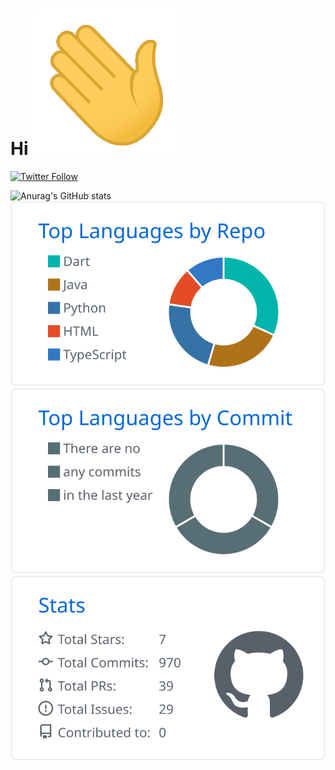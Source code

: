 # Hi ![wave](https://raw.githubusercontent.com/u8-zawa/u8-zawa/main/icons/wave.gif)

[![Twitter Follow](https://img.shields.io/twitter/follow/zawa__713__?style=social)](https://twitter.com/zawa__713__)

<!--
**u8-zawa/u8-zawa** is a ✨ _special_ ✨ repository because its `README.md` (this file) appears on your GitHub profile.

Here are some ideas to get you started:

- 🔭 I’m currently working on ...
- 🌱 I’m currently learning ...
- 👯 I’m looking to collaborate on ...
- 🤔 I’m looking for help with ...
- 💬 Ask me about ...
- 📫 How to reach me: ...
- 😄 Pronouns: ...
- ⚡ Fun fact: ...
-->
![Anurag's GitHub stats](https://github-readme-stats.vercel.app/api?username=u8-zawa&show_icons=true&theme=github)  
[![Repositories per Language](https://raw.githubusercontent.com/u8-zawa/u8-zawa/main/profile-summary-card-output/github/1-repos-per-language.svg)](https://github.com/vn7n24fzkq/github-profile-summary-cards)
[![Most Commit Language](https://raw.githubusercontent.com/u8-zawa/u8-zawa/main/profile-summary-card-output/github/2-most-commit-language.svg)](https://github.com/vn7n24fzkq/github-profile-summary-cards)
[![GitHub Stats](https://raw.githubusercontent.com/u8-zawa/u8-zawa/main/profile-summary-card-output/github/3-stats.svg)](https://github.com/vn7n24fzkq/github-profile-summary-cards)
